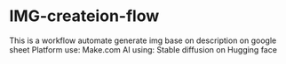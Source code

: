 # IMG-createion-flow
This is a workflow automate generate img base on description on google sheet
Platform use: Make.com
AI using: Stable diffusion on Hugging face
